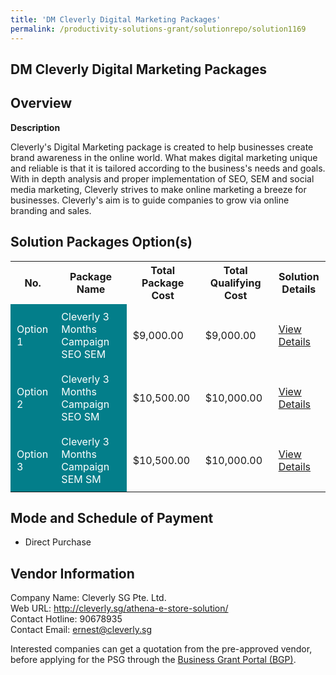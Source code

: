 ```yaml
---
title: 'DM Cleverly Digital Marketing Packages'
permalink: /productivity-solutions-grant/solutionrepo/solution1169
---
```


## DM Cleverly Digital Marketing Packages

## Overview

**Description**

Cleverly's Digital Marketing package is created to help businesses create brand awareness in the online world. What makes digital marketing unique and reliable is that it is tailored according to the business's needs and goals. With in depth analysis and proper implementation of SEO, SEM and social media marketing, Cleverly strives to make online marketing a breeze for businesses. Cleverly's aim is to guide companies to grow via online branding and sales.

## Solution Packages Option(s)

<table>
<tr>
<th><b>No.</b></th>
<th><b>Package Name</b></th>
<th><b>Total Package Cost</b></th>
<th><b>Total Qualifying Cost</b></th>
<th><b>Solution Details</b></th>
</tr>
<tr>
<td style='padding: 10px; background-color: #037E8A; color: #FFFFFF;'>Option 1</td>
<td style='padding: 10px; background-color: #037E8A; color: #FFFFFF;'>Cleverly 3 Months Campaign SEO SEM</td>
<td style='padding: 10px;'>$9,000.00</td>
<td style='padding: 10px;'>$9,000.00</td>
<td style='padding: 10px;'><a href='/images/psg/Cleverly_SG_Digital_Marketing_Packages_Desensitised_Annex3_Part1.pdf' target='_blank'>View Details</a></td>
</tr>
<tr>
<td style='padding: 10px; background-color: #037E8A; color: #FFFFFF;'>Option 2</td>
<td style='padding: 10px; background-color: #037E8A; color: #FFFFFF;'>Cleverly 3 Months Campaign SEO SM</td>
<td style='padding: 10px;'>$10,500.00</td>
<td style='padding: 10px;'>$10,000.00</td>
<td style='padding: 10px;'><a href='/images/psg/Cleverly_SG_Digital_Marketing_Packages_Desensitised_Annex3_Part2.pdf' target='_blank'>View Details</a></td>
</tr>
<tr>
<td style='padding: 10px; background-color: #037E8A; color: #FFFFFF;'>Option 3</td>
<td style='padding: 10px; background-color: #037E8A; color: #FFFFFF;'>Cleverly 3 Months Campaign SEM SM</td>
<td style='padding: 10px;'>$10,500.00</td>
<td style='padding: 10px;'>$10,000.00</td>
<td style='padding: 10px;'><a href='/images/psg/Cleverly_SG_Digital_Marketing_Packages_Desensitised_Annex3_Part3.pdf' target='_blank'>View Details</a></td>
</tr>
</table>

## Mode and Schedule of Payment

 - Direct Purchase

## Vendor Information

 Company Name: Cleverly SG Pte. Ltd.<br>Web URL: http://cleverly.sg/athena-e-store-solution/ <br>Contact Hotline: 90678935 <br>Contact Email: ernest@cleverly.sg <br>

Interested companies can get a quotation from the pre-approved vendor, before applying for the PSG through the <a href='https://www.businessgrants.gov.sg/' target='_blank' rel='noopener'>Business Grant Portal (BGP)</a>.

<script src="/jquery/resize-tables.js"></script>
